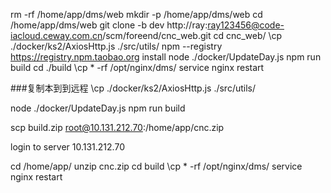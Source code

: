 rm -rf /home/app/dms/web
mkdir -p /home/app/dms/web
cd /home/app/dms/web
git clone  -b dev http://ray:ray123456@code-iacloud.ceway.com.cn/scm/foreend/cnc_web.git
cd cnc_web/
\cp ./docker/ks2/AxiosHttp.js ./src/utils/
npm --registry https://registry.npm.taobao.org install
node ./docker/UpdateDay.js 
npm run build
cd ./build
\cp * -rf /opt/nginx/dms/
service nginx restart




###复制本到到远程
\cp ./docker/ks2/AxiosHttp.js ./src/utils/

node ./docker/UpdateDay.js 
npm run build

scp build.zip root@10.131.212.70:/home/app/cnc.zip

login to server 10.131.212.70


cd /home/app/
unzip cnc.zip
cd build
\cp * -rf /opt/nginx/dms/
service nginx restart